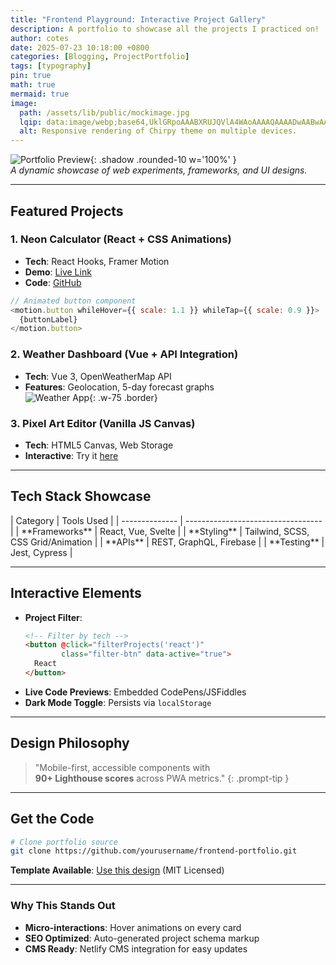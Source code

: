 ```yaml
---
title: "Frontend Playground: Interactive Project Gallery"
description: A portfolio to showcase all the projects I practiced on!
author: cotes
date: 2025-07-23 10:18:00 +0800
categories: [Blogging, ProjectPortfolio]
tags: [typography]
pin: true
math: true
mermaid: true
image:
  path: /assets/lib/public/mockimage.jpg
  lqip: data:image/webp;base64,UklGRpoAAABXRUJQVlA4WAoAAAAQAAAADwAABwAAQUxQSDIAAAARL0AmbZurmr57yyIiqE8oiG0bejIYEQTgqiDA9vqnsUSI6H+oAERp2HZ65qP/VIAWAFZQOCBCAAAA8AEAnQEqEAAIAAVAfCWkAALp8sF8rgRgAP7o9FDvMCkMde9PK7euH5M1m6VWoDXf2FkP3BqV0ZYbO6NA/VFIAAAA
  alt: Responsive rendering of Chirpy theme on multiple devices.
---
```


![Portfolio Preview](/assets/img/portfolio-demo.gif){: .shadow .rounded-10 w='100%' }  
*A dynamic showcase of web experiments, frameworks, and UI designs.*

---

## **Featured Projects**
### 1. **Neon Calculator (React + CSS Animations)**  
   - **Tech**: React Hooks, Framer Motion  
   - **Demo**: [Live Link](#)  
   - **Code**: [GitHub](#)  
   ```javascript
   // Animated button component
   <motion.button whileHover={{ scale: 1.1 }} whileTap={{ scale: 0.9 }}>
     {buttonLabel}
   </motion.button>
   ```

### 2. **Weather Dashboard (Vue + API Integration)**  
   - **Tech**: Vue 3, OpenWeatherMap API  
   - **Features**: Geolocation, 5-day forecast graphs  
   ![Weather App](/assets/img/weather-demo.jpg){: .w-75 .border}

### 3. **Pixel Art Editor (Vanilla JS Canvas)**  
   - **Tech**: HTML5 Canvas, Web Storage  
   - **Interactive**: Try it [here](#)  

---

## **Tech Stack Showcase**
<div class="tech-grid" markdown="1">
| Category       | Tools Used                         |
| -------------- | ---------------------------------- |
| **Frameworks** | React, Vue, Svelte                 |
| **Styling**    | Tailwind, SCSS, CSS Grid/Animation |
| **APIs**       | REST, GraphQL, Firebase            |
| **Testing**    | Jest, Cypress                      |
</div>

---

## **Interactive Elements**
- **Project Filter**:  
  ```html
  <!-- Filter by tech -->
  <button @click="filterProjects('react')" 
          class="filter-btn" data-active="true">
    React
  </button>
  ```
- **Live Code Previews**: Embedded CodePens/JSFiddles  
- **Dark Mode Toggle**: Persists via `localStorage`

---

## **Design Philosophy**
> "Mobile-first, accessible components with <br> 
> **90+ Lighthouse scores** across PWA metrics."
{: .prompt-tip }

---

## **Get the Code**
```bash
# Clone portfolio source
git clone https://github.com/yourusername/frontend-portfolio.git
```
**Template Available**: [Use this design](#) (MIT Licensed)

---

### **Why This Stands Out**
- **Micro-interactions**: Hover animations on every card  
- **SEO Optimized**: Auto-generated project schema markup  
- **CMS Ready**: Netlify CMS integration for easy updates  


